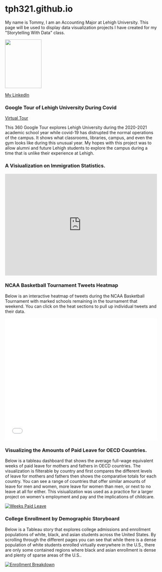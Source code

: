# tph321.github.io
My name is Tommy, I am an Accounting Major at Lehigh University. This page will be used to display data visualization projects I have created for my "Storytelling With Data" class. 


<img src="https://github.com/tph321/tph321.github.io/blob/main/pic.jpg?raw=true" width="121" height="161">

[My LinkedIn](www.linkedin.com/in/thomas-horgan-533530145)


### Google Tour of Lehigh University During Covid

[Virtual Tour](https://poly.google.com/view/ajZlv0kSweS)

This 360 Google Tour explores Lehigh University during the 2020-2021 academic school year while covid-19 has distrupted the normal operations of the campus. It shows what classrooms, libraries, campus, and even the gym looks like during this unusual year. My hopes with this project was to allow alumni and future Lehigh students to explore the campus during a time that is unlike their experience at Lehigh.


### A Visiualization on Immigration Statistics. 

<iframe title="Lawful Immigrants by Region and Country of Birth" aria-label="chart" id="datawrapper-chart-nl2eS" src="https://datawrapper.dwcdn.net/nl2eS/2/" scrolling="no" frameborder="0" style="width: 0; min-width: 100% !important; border: none;" height="336"></iframe><script type="text/javascript">!function(){"use strict";window.addEventListener("message",(function(a){if(void 0!==a.data["datawrapper-height"])for(var e in a.data["datawrapper-height"]){var t=document.getElementById("datawrapper-chart-"+e)||document.querySelector("iframe[src*='"+e+"']");t&&(t.style.height=a.data["datawrapper-height"][e]+"px")}}))}();
</script>


### NCAA Basketball Tournament Tweets Heatmap

Below is an interactive heatmap of tweets during the NCAA Basketball Tournament with marked schools remaining in the tournament that weekend. You can click on the heat sections to pull up individual tweets and their data. 

<style>.embed-container {position: relative; padding-bottom: 80%; height: 0; max-width: 100%;} .embed-container iframe, .embed-container object, .embed-container iframe{position: absolute; top: 0; left: 0; width: 100%; height: 100%;} small{position: absolute; z-index: 40; bottom: 0; margin-bottom: -15px;}</style><div class="embed-container"><iframe width="500" height="400" frameborder="0" scrolling="no" marginheight="0" marginwidth="0" title="NCAA Basketball Tournament Sweet Sixteen Weekend" src="//lu.maps.arcgis.com/apps/Embed/index.html?webmap=b248aacd270c460fbc115a6e5ec08af6&extent=-140.8412,19.6053,-54.7084,53.7253&zoom=true&previewImage=false&scale=true&disable_scroll=true&theme=light"></iframe></div>


### Visualizing the Amounts of Paid Leave for OECD Countries.

Below is a tableau dashboard that shows the average full-wage equivalent weeks of paid leave for mothers and fathers in OECD countries. The visualization is filterable by country and first compares the different levels of leave for mothers and fathers then shows the comparative totals for each country. You can see a range of countries that offer similar amounts of leave for men and women, more leave for women than men, or next to no leave at all for either. This visiualization was used as a practice for a larger project on women's employment and pay and the implications of childcare. 


<div class='tableauPlaceholder' id='viz1620165566397' style='position: relative'><noscript><a href='#'><img alt='Weeks Paid Leave ' src='https:&#47;&#47;public.tableau.com&#47;static&#47;images&#47;Pa&#47;ParentalLeave_16185122517150&#47;WeeksPaidLeave&#47;1_rss.png' style='border: none' /></a></noscript><object class='tableauViz'  style='display:none;'><param name='host_url' value='https%3A%2F%2Fpublic.tableau.com%2F' /> <param name='embed_code_version' value='3' /> <param name='site_root' value='' /><param name='name' value='ParentalLeave_16185122517150&#47;WeeksPaidLeave' /><param name='tabs' value='no' /><param name='toolbar' value='yes' /><param name='static_image' value='https:&#47;&#47;public.tableau.com&#47;static&#47;images&#47;Pa&#47;ParentalLeave_16185122517150&#47;WeeksPaidLeave&#47;1.png' /> <param name='animate_transition' value='yes' /><param name='display_static_image' value='yes' /><param name='display_spinner' value='yes' /><param name='display_overlay' value='yes' /><param name='display_count' value='yes' /><param name='language' value='en' /></object></div> <script type='text/javascript'> var divElement = document.getElementById('viz1620165566397'); var vizElement = divElement.getElementsByTagName('object')[0]; if ( divElement.offsetWidth > 800 ) { vizElement.style.width='100%';vizElement.style.height=(divElement.offsetWidth*0.75)+'px';} else if ( divElement.offsetWidth > 500 ) { vizElement.style.width='100%';vizElement.style.height=(divElement.offsetWidth*0.75)+'px';} else { vizElement.style.width='100%';vizElement.style.height='1177px';}                     var scriptElement = document.createElement('script'); scriptElement.src = 'https://public.tableau.com/javascripts/api/viz_v1.js'; vizElement.parentNode.insertBefore(scriptElement, vizElement); </script>



### College Enrollment by Demographic Storyboard

Below is a Tableau story that explores college admissions and enrollment populations of white, black, and asian students across the United States. By scrolling through the different pages you can see that while there is a dense population of white students enrolled virtually everywhere in the U.S., there are only some contained regions where black and asian enrollment is dense and plenty of sparse areas of the U.S..

<div class='tableauPlaceholder' id='viz1618802073654' style='position: relative'><noscript><a href='#'><img alt='Enrollment Breakdown ' src='https:&#47;&#47;public.tableau.com&#47;static&#47;images&#47;En&#47;Enrollment_16188019590150&#47;EnrollmentBreakdown&#47;1_rss.png' style='border: none' /></a></noscript><object class='tableauViz'  style='display:none;'><param name='host_url' value='https%3A%2F%2Fpublic.tableau.com%2F' /> <param name='embed_code_version' value='3' /> <param name='site_root' value='' /><param name='name' value='Enrollment_16188019590150&#47;EnrollmentBreakdown' /><param name='tabs' value='no' /><param name='toolbar' value='yes' /><param name='static_image' value='https:&#47;&#47;public.tableau.com&#47;static&#47;images&#47;En&#47;Enrollment_16188019590150&#47;EnrollmentBreakdown&#47;1.png' /><param name='animate_transition' value='yes' /><param name='display_static_image' value='yes' /><param name='display_spinner' value='yes' /><param name='display_overlay' value='yes' /><param name='display_count' value='yes' /><param name='language' value='en' /><param name='filter' value='publish=yes' /></object></div><script type='text/javascript'> var divElement = document.getElementById('viz1618802073654'); var vizElement = divElement.getElementsByTagName('object')[0]; vizElement.style.width='100%';vizElement.style.height=(divElement.offsetWidth*0.75)+'px'; var scriptElement = document.createElement('script'); scriptElement.src = 'https://public.tableau.com/javascripts/api/viz_v1.js'; vizElement.parentNode.insertBefore(scriptElement, vizElement); </script>




